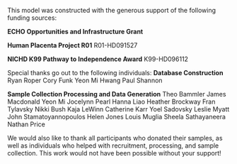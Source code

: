 This model was constructed with the generous support of the following funding sources:

**ECHO Opportunities and Infrastructure Grant**

**Human Placenta Project R01**
R01-HD091527

**NICHD K99 Pathway to Independence Award**
K99-HD096112

Special thanks go out to the following individuals:
**Database Construction**
Ryan Roper
Cory Funk
Yeon Mi Hwang
Paul Shannon

**Sample Collection Processing and Data Generation**
Theo Bammler
James Macdonald
Yeon Mi 
Jocelynn Pearl
Hanna Liao
Heather Brockway
Fran Tylavsky
Nikki Bush
Kaja LeWinn
Catherine Karr
Yoel Sadovsky
Leslie Myatt
John Stamatoyannopoulos
Helen Jones
Louis Muglia
Sheela Sathayaneera
Nathan Price


We would also like to thank all participants who donated their samples, as well as individuals who helped with recruitment, processing, and sample collection.  This work would not have been possible without your support! 
